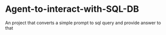 # Agent-to-interact-with-SQL-DB
An project that converts  a simple prompt to sql query and provide answer to that
